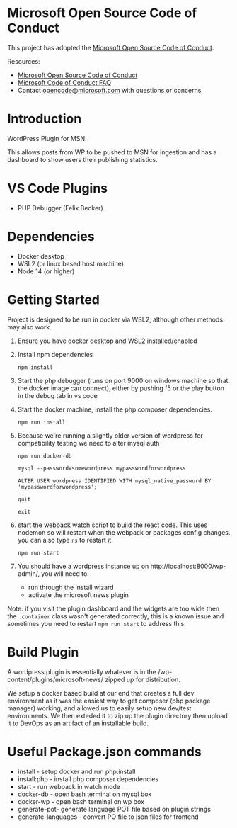 # Microsoft Open Source Code of Conduct

This project has adopted the [Microsoft Open Source Code of Conduct](https://opensource.microsoft.com/codeofconduct/).

Resources:

- [Microsoft Open Source Code of Conduct](https://opensource.microsoft.com/codeofconduct/)
- [Microsoft Code of Conduct FAQ](https://opensource.microsoft.com/codeofconduct/faq/)
- Contact [opencode@microsoft.com](mailto:opencode@microsoft.com) with questions or concerns

# Introduction
WordPress Plugin for MSN.  

This allows posts from WP to be pushed to MSN for ingestion and has a dashboard to show users their publishing statistics.

# VS Code Plugins
* PHP Debugger (Felix Becker)

# Dependencies
* Docker desktop
* WSL2 (or linux based host machine)
* Node 14 (or higher)
# Getting Started
Project is designed to be run in docker via WSL2, although other methods may also work.

1.	Ensure you have docker desktop and WSL2 installed/enabled
2.	Install npm dependencies

    `npm install`

3. Start the php debugger (runs on port 9000 on windows machine so that the docker image can connect), either by pushing f5 or the play button in the debug tab in vs code

4. Start the docker machine, install the php composer dependencies.

    `npm run install`

5.  Because we're running a slightly older version of wordpress for compatibility testing we need to alter mysql auth

    `npm run docker-db`

    `mysql --password=somewordpress mypasswordforwordpress`

    `ALTER USER wordpress IDENTIFIED WITH mysql_native_password BY 'mypasswordforwordpress';`

    `quit`

    `exit`

6.  start the webpack watch script to build the react code.  This uses nodemon so will restart when the webpack or packages config changes. you can also type `rs` to restart it.

    `npm run start`

7.  You should have a wordpress instance up on http://localhost:8000/wp-admin/, you will need to:

    * run through the install wizard
    * activate the microsoft news plugin


Note:  if you visit the plugin dashboard and the widgets are too wide then the `.container` class wasn't generated correctly, this is a known issue and sometimes you need to restart `npm run start` to address this.

# Build Plugin
A wordpress plugin is essentially whatever is in the /wp-content/plugins/microsoft-news/ zipped up for distribution.

We setup a docker based build at our end that creates a full dev environment as it was the easiest way to get composer (php package manager) working, and allowed us to easily setup new dev/test environments.  We then exteded it to zip up the plugin directory then upload it to DevOps as an artifact of an installable build.

# Useful Package.json commands

* install - setup docker and run php:install
* install:php - install php composer dependencies
* start - run webpack in watch mode
* docker-db - open bash terminal on mysql box
* docker-wp - open bash terminal on wp box
* generate-pot- generate language POT file based on plugin strings
* generate-languages - convert PO file to json files for frontend
